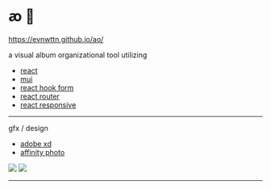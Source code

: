 # ꜵ :musical_score:

https://evnwttn.github.io/ao/

a visual album organizational tool utilizing
<ul>
    <li><a href="https://reactjs.org/">react</a></li>
    <li><a href="https://mui.com/">mui</a></li>
    <li><a href="https://react-hook-form.com/">react hook form</a></li>
    <li><a href="https://github.com/remix-run/react-router">react router</a></li>
    <li><a href="https://github.com/yocontra/react-responsive">react responsive</a></li>
</ul>

---

gfx / design
<ul>
    <li><a href="https://adobe.com/xd">adobe xd</a></li>
    <li><a href="https://affinity.serif.com/">affinity photo</a></li>
</ul>

<img src="https://i.ibb.co/brfCqjP/aohome.png">
<img src="https://i.ibb.co/RQTq9q5/aoapp.png">

---

<!--

top 5 lessons i learned while building ꜵ (in react)

<ul>
    <li>solutions are often found <i>not coding</i></li>
    <li>someone else knows a less jank way</li>
    <li>for every js library there is an equal and opposite set of arbitrary quirks</li>
    <li>anything is possible, eventually</li>
    <li>everyone drinks tea</li>
</ul>

-->
